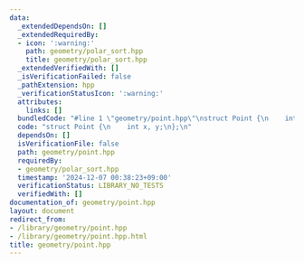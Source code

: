```yaml
---
data:
  _extendedDependsOn: []
  _extendedRequiredBy:
  - icon: ':warning:'
    path: geometry/polar_sort.hpp
    title: geometry/polar_sort.hpp
  _extendedVerifiedWith: []
  _isVerificationFailed: false
  _pathExtension: hpp
  _verificationStatusIcon: ':warning:'
  attributes:
    links: []
  bundledCode: "#line 1 \"geometry/point.hpp\"\nstruct Point {\n    int x, y;\n};\n"
  code: "struct Point {\n    int x, y;\n};\n"
  dependsOn: []
  isVerificationFile: false
  path: geometry/point.hpp
  requiredBy:
  - geometry/polar_sort.hpp
  timestamp: '2024-12-07 00:38:23+09:00'
  verificationStatus: LIBRARY_NO_TESTS
  verifiedWith: []
documentation_of: geometry/point.hpp
layout: document
redirect_from:
- /library/geometry/point.hpp
- /library/geometry/point.hpp.html
title: geometry/point.hpp
---
```

